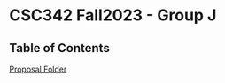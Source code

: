 # CSC342 Fall2023 - Group J

## Table of Contents
[Proposal Folder](https://github.ncsu.edu/engr-csc342/csc342-2023Fall-GroupJ/tree/main/Proposal)
